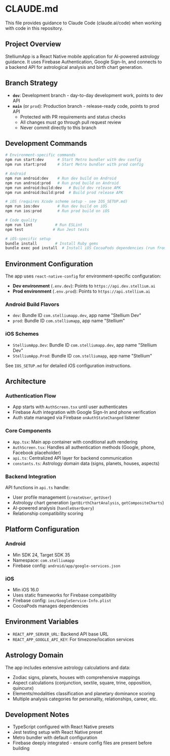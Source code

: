 # CLAUDE.md

This file provides guidance to Claude Code (claude.ai/code) when working with code in this repository.

## Project Overview

StelliumApp is a React Native mobile application for AI-powered astrology guidance. It uses Firebase Authentication, Google Sign-In, and connects to a backend API for astrological analysis and birth chart generation.

## Branch Strategy

- **`dev`**: Development branch - day-to-day development work, points to dev API
- **`main`** (or `prod`): Production branch - release-ready code, points to prod API
  - Protected with PR requirements and status checks
  - All changes must go through pull request review
  - Never commit directly to this branch

## Development Commands

```bash
# Environment-specific commands
npm run start:dev      # Start Metro bundler with dev config
npm run start:prod     # Start Metro bundler with prod config

# Android
npm run android:dev    # Run dev build on Android
npm run android:prod   # Run prod build on Android
npm run android:build:dev   # Build dev release APK
npm run android:build:prod  # Build prod release APK

# iOS (requires Xcode scheme setup - see IOS_SETUP.md)
npm run ios:dev        # Run dev build on iOS
npm run ios:prod       # Run prod build on iOS

# Code quality
npm run lint          # Run ESLint
npm test             # Run Jest tests

# iOS-specific setup
bundle install        # Install Ruby gems
bundle exec pod install  # Install iOS CocoaPods dependencies (run from ios/ directory)
```

## Environment Configuration

The app uses `react-native-config` for environment-specific configuration:

- **Dev environment** (`.env.dev`): Points to `https://api.dev.stellium.ai`
- **Prod environment** (`.env.prod`): Points to `https://api.stellium.ai`

### Android Build Flavors
- `dev`: Bundle ID `com.stelliumapp.dev`, app name "Stellium Dev"
- `prod`: Bundle ID `com.stelliumapp`, app name "Stellium"

### iOS Schemes
- `StelliumApp.Dev`: Bundle ID `com.stelliumapp.dev`, app name "Stellium Dev"
- `StelliumApp.Prod`: Bundle ID `com.stelliumapp`, app name "Stellium"

See `IOS_SETUP.md` for detailed iOS configuration instructions.

## Architecture

### Authentication Flow
- App starts with `AuthScreen.tsx` until user authenticates
- Firebase Auth integration with Google Sign-In and phone verification
- Auth state managed via Firebase `onAuthStateChanged` listener

### Core Components
- `App.tsx`: Main app container with conditional auth rendering
- `AuthScreen.tsx`: Handles all authentication methods (Google, phone, Facebook placeholder)
- `api.ts`: Centralized API layer for backend communication
- `constants.ts`: Astrology domain data (signs, planets, houses, aspects)

### Backend Integration
API functions in `api.ts` handle:
- User profile management (`createUser`, `getUser`)
- Astrology chart generation (`getBirthChartAnalysis`, `getCompositeCharts`)
- AI-powered analysis (`handleUserQuery`)
- Relationship compatibility scoring

## Platform Configuration

### Android
- Min SDK 24, Target SDK 35
- Namespace: `com.stelliumapp`
- Firebase config: `android/app/google-services.json`

### iOS
- Min iOS 16.0
- Uses static frameworks for Firebase compatibility
- Firebase config: `ios/GoogleService-Info.plist`
- CocoaPods manages dependencies

## Environment Variables

- `REACT_APP_SERVER_URL`: Backend API base URL
- `REACT_APP_GOOGLE_API_KEY`: For timezone/location services

## Astrology Domain

The app includes extensive astrology calculations and data:
- Zodiac signs, planets, houses with comprehensive mappings
- Aspect calculations (conjunction, sextile, square, trine, opposition, quincunx)
- Elements/modalities classification and planetary dominance scoring
- Multiple analysis categories for personality, relationships, career, etc.

## Development Notes

- TypeScript configured with React Native presets
- Jest testing setup with React Native preset
- Metro bundler with default configuration
- Firebase deeply integrated - ensure config files are present before building